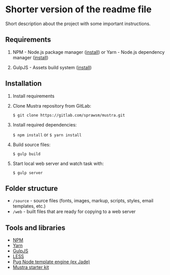 # Shorter version of the readme file


Short description about the project with some important instructions.

## Requirements

1. NPM - Node.js package manager ([install][npm]) or Yarn - Node.js dependency manager ([install][yarn-install])

2. GulpJS - Assets build system ([install][gulpjs-install])

## Installation

1. Install requirements

2. Clone Mustra repository from GitLab:

    `$ git clone https://gitlab.com/sprawsm/mustra.git`

3. Install required dependencies:

    `$ npm install` or `$ yarn install`

4. Build source files:

    `$ gulp build`

5. Start local web server and watch task with:

    `$ gulp server`

## Folder structure

* `/source` - source files (fonts, images, markup, scripts, styles, email templates, etc.)
* `/web` - built files that are ready for copying to a web server

## Tools and libraries

* [NPM][npm]
* [Yarn][yarn]
* [GulpJS][gulpjs]
* [LESS][less]
* [Pug Node template engine (ex Jade)][pug]
* [Mustra starter kit][mustra]

[npm]: https://docs.npmjs.com/getting-started/installing-node
[pug]: http://jade-lang.com/
[less]: http://lesscss.org/
[gulpjs]: http://gulpjs.com/
[gulpjs-install]: https://github.com/gulpjs/gulp/blob/master/docs/getting-started.md
[mustra]: https://gitlab.com/sprawsm/mustra
[flexboxgrid]: http://flexboxgrid.com/
[yarn]: https://yarnpkg.com/
[yarn-install]: https://yarnpkg.com/en/docs/install
